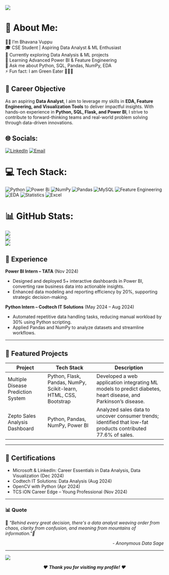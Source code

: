 
<p align="left">
  <img src="https://readme-typing-svg.herokuapp.com?font=Fira+Code&size=30&duration=3000&pause=1000&color=00FF00&center=false&vCenter=true&repeat=true&width=700&lines=✨+Hi+There!+👋+I'm+Bhavana+🚀" />
</p>

# 💫 About Me:
👩‍💻 I’m Bhavana Vuppu<br>🎓 CSE Student | Aspiring Data Analyst & ML Enthusiast<br>🔭 Currently exploring Data Analysis & ML projects<br>🌱 Learning Advanced Power BI & Feature Engineering<br>💬 Ask me about Python, SQL, Pandas, NumPy, EDA<br>⚡ Fun fact: I am Green Eater 🥦🥗🍎
## 🎯 Career Objective  
As an aspiring **Data Analyst**, I aim to leverage my skills in **EDA, Feature Engineering, and Visualization Tools** to deliver impactful insights. With hands-on experience in **Python, SQL, Flask, and Power BI**, I strive to contribute to forward-thinking teams and real-world problem solving through data-driven innovations. 


## 🌐 Socials:
[![LinkedIn](https://img.shields.io/badge/LinkedIn-%230077B5.svg?logo=linkedin&logoColor=white)](https://www.linkedin.com/in/bhavanaguptha/?trk=opento_sprofile_pfeditor)
[![Email](https://img.shields.io/badge/Email-D14836?logo=gmail&logoColor=white)](mailto:bhavanavuppu1715@gmail.com)

# 💻 Tech Stack:
![Python](https://img.shields.io/badge/python-3670A0?style=for-the-badge&logo=python&logoColor=ffdd54) ![Power Bi](https://img.shields.io/badge/power_bi-F2C811?style=for-the-badge&logo=powerbi&logoColor=black) ![NumPy](https://img.shields.io/badge/numpy-%23013243.svg?style=for-the-badge&logo=numpy&logoColor=white)
![Pandas](https://img.shields.io/badge/pandas-150458?style=for-the-badge&logo=pandas&logoColor=white)
![MySQL](https://img.shields.io/badge/mysql-4479A1.svg?style=for-the-badge&logo=mysql&logoColor=white)
![Feature Engineering](https://img.shields.io/badge/Feature%20Engineering-FF5733?style=for-the-badge&logo=theconversation&logoColor=white) 
![EDA](https://img.shields.io/badge/Exploratory%20Data%20Analysis-9C27B0?style=for-the-badge&logo=databricks&logoColor=white) 
![Statistics](https://img.shields.io/badge/Statistics-4CAF50?style=for-the-badge&logo=R&logoColor=white) 
![Excel](https://img.shields.io/badge/Excel-217346?style=for-the-badge&logo=microsoft-excel&logoColor=white)


# 📊 GitHub Stats:
![](https://github-readme-stats.vercel.app/api?username=Bhavana1715&theme=dark&hide_border=false&include_all_commits=false&count_private=false)<br/>
![](https://nirzak-streak-stats.vercel.app/?user=Bhavana1715&theme=dark&hide_border=false)<br/>
![](https://github-readme-stats.vercel.app/api/top-langs/?username=Bhavana1715&theme=dark&hide_border=false&include_all_commits=false&count_private=false&layout=compact)
## 💼 Experience  

**Power BI Intern – TATA** (Nov 2024)  
- Designed and deployed 5+ interactive dashboards in Power BI, converting raw business data into actionable insights.  
- Enhanced data modeling and reporting efficiency by 20%, supporting strategic decision-making.  

**Python Intern – Codtech IT Solutions** (May 2024 – Aug 2024)  
- Automated repetitive data handling tasks, reducing manual workload by 30% using Python scripting.  
- Applied Pandas and NumPy to analyze datasets and streamline workflows.  

---

## 🚀 Featured Projects  

| Project | Tech Stack | Description |
|---------|------------|-------------|
| Multiple Disease Prediction System | Python, Flask, Pandas, NumPy, Scikit-learn, HTML, CSS, Bootstrap | Developed a web application integrating ML models to predict diabetes, heart disease, and Parkinson’s disease. |
| Zepto Sales Analysis Dashboard | Python, Pandas, NumPy, Power BI | Analyzed sales data to uncover consumer trends; identified that low-fat products contributed 77.6% of sales. |

---

## 🏅 Certifications  

- Microsoft & LinkedIn: Career Essentials in Data Analysis, Data Visualization (Dec 2024)  
- Codtech IT Solutions: Data Analysis (Aug 2024)  
- OpenCV with Python (Apr 2024)  
- TCS iON Career Edge – Young Professional (Nov 2024)  

---

### 📊 Quote

🌟<i> *"Behind every great decision, there's a data analyst weaving order from chaos, clarity from confusion, and meaning from mountains of information."*<i>🌟

<div align="right">- <em>Anonymous Data Sage</em></div>


---
[![](https://visitcount.itsvg.in/api?id=Bhavana1715&icon=0&color=0)](https://visitcount.itsvg.in)

<!-- Proudly created with GPRM ( https://gprm.itsvg.in ) -->
<div align="center">

❤️ **Thank you for visiting my profile!** ❤️  

</div>





















